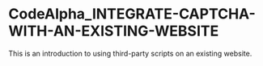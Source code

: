 # CodeAlpha_INTEGRATE-CAPTCHA-WITH-AN-EXISTING-WEBSITE
This is an introduction to using third-party scripts on an existing website. 
